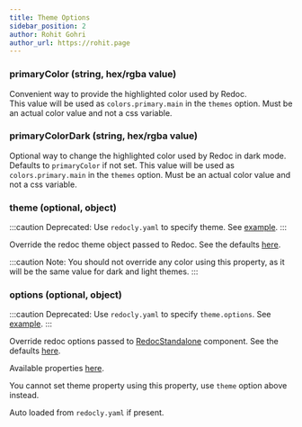 ```yaml
---
title: Theme Options
sidebar_position: 2
author: Rohit Gohri
author_url: https://rohit.page
---
```


### primaryColor (string, hex/rgba value)

Convenient way to provide the highlighted color used by Redoc.  
This value will be used as `colors.primary.main` in the `themes` option. Must be an actual color value and not a css variable.

### primaryColorDark (string, hex/rgba value)

Optional way to change the highlighted color used by Redoc in dark mode. Defaults to `primaryColor` if not set.
This value will be used as `colors.primary.main` in the `themes` option. Must be an actual color value and not a css variable.

### theme (optional, object)

:::caution
Deprecated: Use `redocly.yaml` to specify theme. See [example](https://github.com/rohit-gohri/redocusaurus/blob/main/website/redocly.yaml).
:::

Override the redoc theme object passed to Redoc. See the defaults [here](https://github.com/Redocly/redoc#redoc-theme-object).

:::caution
Note: You should not override any color using this property, as it will be the same value for dark and light themes.
:::

### options (optional, object)

:::caution
Deprecated: Use `redocly.yaml` to specify `theme.options`. See [example](https://github.com/rohit-gohri/redocusaurus/blob/main/website/redocly.yaml).
:::

Override redoc options passed to [RedocStandalone](https://redoc.ly/docs/redoc/quickstart/react/) component. See the defaults [here](https://github.com/rohit-gohri/redocusaurus/blob/main/packages/docusaurus-theme-redoc/src/redocData.ts#L5-L12).

Available properties [here](https://redocly.com/docs/api-reference-docs/configuration/functionality/#featuresopenapi-schema).  

You cannot set theme property using this property, use `theme` option above instead.

Auto loaded from `redocly.yaml` if present.
